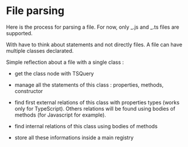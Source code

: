 # File parsing

Here is the process for parsing a file. For now, only _.js and _.ts files are supported.

With have to think about statements and not directly files. A file can have multiple classes declarated.

Simple reflection about a file with a single class :

-   get the class node with TSQuery

-   manage all the statements of this class : properties, methods, constructor

-   find first external relations of this class with properties types (works only for TypeScript). Others relations will be found using bodies of methods (for Javascript for example).

-   find internal relations of this class using bodies of methods

-   store all these informations inside a main registry
